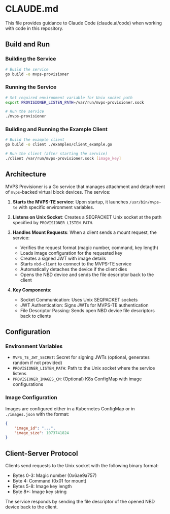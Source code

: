 # CLAUDE.md

This file provides guidance to Claude Code (claude.ai/code) when working with code in this repository.

## Build and Run

### Building the Service

```bash
# Build the service
go build -o mvps-provisioner
```

### Running the Service

```bash
# Set required environment variable for Unix socket path
export PROVISIONER_LISTEN_PATH=/var/run/mvps-provisioner.sock

# Run the service
./mvps-provisioner
```

### Building and Running the Example Client

```bash
# Build the example client
go build -o client ./examples/client_example.go

# Run the client (after starting the service)
./client /var/run/mvps-provisioner.sock [image_key]
```

## Architecture

MVPS Provisioner is a Go service that manages attachment and detachment of `mvps`-backed virtual block devices. The service:

1. **Starts the MVPS-TE service**: Upon startup, it launches `/usr/bin/mvps-te` with specific environment variables.

2. **Listens on Unix Socket**: Creates a SEQPACKET Unix socket at the path specified by `PROVISIONER_LISTEN_PATH`.

3. **Handles Mount Requests**: When a client sends a mount request, the service:
   - Verifies the request format (magic number, command, key length)
   - Loads image configuration for the requested key
   - Creates a signed JWT with image details
   - Starts `nbd-client` to connect to the MVPS-TE service
   - Automatically detaches the device if the client dies
   - Opens the NBD device and sends the file descriptor back to the client

4. **Key Components**:
   - Socket Communication: Uses Unix SEQPACKET sockets
   - JWT Authentication: Signs JWTs for MVPS-TE authentication
   - File Descriptor Passing: Sends open NBD device file descriptors back to clients

## Configuration

### Environment Variables

- `MVPS_TE_JWT_SECRET`: Secret for signing JWTs (optional, generates random if not provided)
- `PROVISIONER_LISTEN_PATH`: Path to the Unix socket where the service listens
- `PROVISIONER_IMAGES_CM`: (Optional) K8s ConfigMap with image configurations

### Image Configuration

Images are configured either in a Kubernetes ConfigMap or in `./images.json` with the format:

```json
{
    "image_id": "...",
    "image_size": 1073741824
}
```

## Client-Server Protocol

Clients send requests to the Unix socket with the following binary format:
- Bytes 0-3: Magic number (0x6ae9a757)
- Byte 4: Command (0x01 for mount)
- Bytes 5-8: Image key length
- Byte 8+: Image key string

The service responds by sending the file descriptor of the opened NBD device back to the client.